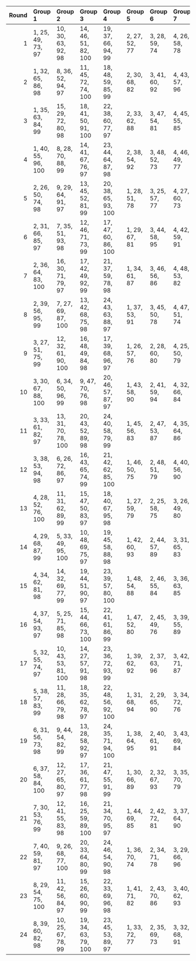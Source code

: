 |   Round | Group 1            | Group 2             | Group 3             | Group 4             | Group 5       | Group 6       | Group 7       | Group 8       | Group 9       | Group 10      | Group 11       | Group 12       | Group 13       | Group 14       | Group 15       | Group 16       | Group 17       | Group 18       | Group 19       | Group 20       | Group 21       | Group 22       | Group 23       | Group 24       |
|--------:|:-------------------|:--------------------|:--------------------|:--------------------|:--------------|:--------------|:--------------|:--------------|:--------------|:--------------|:---------------|:---------------|:---------------|:---------------|:---------------|:---------------|:---------------|:---------------|:---------------|:---------------|:---------------|:---------------|:---------------|:---------------|
|       1 | 1, 25, 49, 73, 97  | 10, 30, 63, 92, 98  | 14, 46, 51, 82, 100 | 19, 37, 66, 94, 99  | 2, 27, 52, 77 | 3, 28, 59, 74 | 4, 26, 58, 78 | 5, 34, 60, 91 | 6, 36, 57, 95 | 7, 47, 65, 88 | 8, 45, 68, 84  | 9, 32, 62, 96  | 11, 44, 71, 93 | 12, 42, 70, 89 | 13, 48, 50, 86 | 15, 33, 54, 76 | 16, 35, 55, 80 | 17, 29, 69, 83 | 18, 31, 72, 87 | 20, 39, 67, 90 | 21, 38, 56, 81 | 22, 40, 53, 85 | 23, 43, 61, 79 | 24, 41, 64, 75 |
|       2 | 1, 32, 65, 86, 98  | 8, 36, 52, 94, 97   | 11, 45, 72, 74, 100 | 18, 48, 59, 85, 99  | 2, 30, 68, 82 | 3, 41, 60, 92 | 4, 43, 57, 96 | 5, 42, 54, 79 | 6, 44, 55, 75 | 7, 34, 49, 90 | 9, 28, 53, 93  | 10, 26, 56, 89 | 12, 47, 69, 78 | 13, 39, 71, 83 | 14, 37, 70, 87 | 15, 38, 61, 84 | 16, 40, 64, 88 | 17, 46, 58, 81 | 19, 27, 62, 95 | 20, 25, 63, 91 | 21, 31, 51, 80 | 22, 29, 50, 76 | 23, 35, 66, 77 | 24, 33, 67, 73 |
|       3 | 1, 35, 63, 84, 99  | 15, 29, 72, 80, 98  | 18, 41, 50, 91, 100 | 22, 38, 60, 77, 97  | 2, 33, 62, 88 | 3, 47, 54, 81 | 4, 45, 55, 85 | 5, 26, 70, 93 | 6, 28, 71, 89 | 7, 39, 66, 75 | 8, 37, 67, 79  | 9, 30, 58, 83  | 10, 32, 59, 87 | 11, 46, 61, 78 | 12, 48, 64, 74 | 13, 36, 53, 90 | 14, 34, 56, 94 | 16, 31, 69, 76 | 17, 43, 51, 95 | 19, 42, 65, 96 | 20, 44, 68, 92 | 21, 40, 57, 73 | 23, 25, 52, 86 | 24, 27, 49, 82 |
|       4 | 1, 40, 55, 96, 100 | 8, 28, 70, 88, 99   | 14, 41, 67, 76, 97  | 23, 44, 64, 87, 98  | 2, 38, 54, 92 | 3, 48, 52, 73 | 4, 46, 49, 77 | 5, 47, 62, 94 | 6, 45, 63, 90 | 7, 26, 71, 84 | 9, 36, 59, 86  | 10, 34, 58, 82 | 11, 33, 65, 85 | 12, 35, 68, 81 | 13, 43, 66, 80 | 15, 30, 51, 91 | 16, 32, 50, 95 | 17, 37, 72, 75 | 18, 39, 69, 79 | 19, 25, 53, 74 | 20, 27, 56, 78 | 21, 29, 60, 89 | 22, 31, 57, 93 | 24, 42, 61, 83 |
|       5 | 2, 26, 50, 74, 98  | 9, 29, 64, 91, 97   | 13, 45, 52, 81, 99  | 20, 38, 65, 93, 100 | 1, 28, 51, 78 | 3, 25, 57, 77 | 4, 27, 60, 73 | 5, 35, 58, 96 | 6, 33, 59, 92 | 7, 46, 67, 83 | 8, 48, 66, 87  | 10, 31, 61, 95 | 11, 41, 69, 90 | 12, 43, 72, 94 | 14, 47, 49, 85 | 15, 36, 56, 79 | 16, 34, 53, 75 | 17, 32, 71, 88 | 18, 30, 70, 84 | 19, 40, 68, 89 | 21, 39, 54, 86 | 22, 37, 55, 82 | 23, 42, 63, 76 | 24, 44, 62, 80 |
|       6 | 2, 31, 66, 85, 97  | 7, 35, 51, 93, 98   | 12, 46, 71, 73, 99  | 17, 47, 60, 86, 100 | 1, 29, 67, 81 | 3, 44, 58, 95 | 4, 42, 59, 91 | 5, 43, 56, 76 | 6, 41, 53, 80 | 8, 33, 50, 89 | 9, 25, 55, 90  | 10, 27, 54, 94 | 11, 48, 70, 77 | 13, 38, 69, 88 | 14, 40, 72, 84 | 15, 39, 63, 87 | 16, 37, 62, 83 | 18, 45, 57, 82 | 19, 26, 64, 92 | 20, 28, 61, 96 | 21, 30, 49, 75 | 22, 32, 52, 79 | 23, 34, 68, 74 | 24, 36, 65, 78 |
|       7 | 2, 36, 64, 83, 100 | 16, 30, 71, 79, 97  | 17, 42, 49, 92, 99  | 21, 37, 59, 78, 98  | 1, 34, 61, 87 | 3, 46, 56, 86 | 4, 48, 53, 82 | 5, 27, 72, 90 | 6, 25, 69, 94 | 7, 38, 68, 80 | 8, 40, 65, 76  | 9, 31, 60, 88  | 10, 29, 57, 84 | 11, 47, 63, 73 | 12, 45, 62, 77 | 13, 33, 55, 93 | 14, 35, 54, 89 | 15, 32, 70, 75 | 18, 44, 52, 96 | 19, 43, 67, 91 | 20, 41, 66, 95 | 22, 39, 58, 74 | 23, 28, 50, 81 | 24, 26, 51, 85 |
|       8 | 2, 39, 56, 95, 99  | 7, 27, 69, 87, 100  | 13, 42, 68, 75, 98  | 24, 43, 63, 88, 97  | 1, 37, 53, 91 | 3, 45, 50, 78 | 4, 47, 51, 74 | 5, 46, 64, 89 | 6, 48, 61, 93 | 8, 25, 72, 83 | 9, 33, 57, 81  | 10, 35, 60, 85 | 11, 36, 67, 82 | 12, 34, 66, 86 | 14, 44, 65, 79 | 15, 31, 49, 96 | 16, 29, 52, 92 | 17, 40, 70, 80 | 18, 38, 71, 76 | 19, 28, 55, 77 | 20, 26, 54, 73 | 21, 32, 58, 94 | 22, 30, 59, 90 | 23, 41, 62, 84 |
|       9 | 3, 27, 51, 75, 99  | 12, 32, 61, 90, 100 | 16, 48, 49, 84, 98  | 17, 39, 68, 96, 97  | 1, 26, 57, 76 | 2, 28, 60, 80 | 4, 25, 50, 79 | 5, 45, 67, 86 | 6, 47, 66, 82 | 7, 36, 58, 89 | 8, 34, 59, 93  | 9, 42, 69, 95  | 10, 44, 72, 91 | 11, 30, 64, 94 | 13, 35, 56, 74 | 14, 33, 53, 78 | 15, 46, 52, 88 | 18, 37, 65, 92 | 19, 31, 71, 81 | 20, 29, 70, 85 | 21, 41, 63, 77 | 22, 43, 62, 73 | 23, 40, 54, 83 | 24, 38, 55, 87 |
|      10 | 3, 30, 67, 88, 100 | 6, 34, 50, 96, 99   | 9, 47, 70, 76, 98   | 20, 46, 57, 87, 97  | 1, 43, 58, 90 | 2, 41, 59, 94 | 4, 32, 66, 84 | 5, 36, 51, 92 | 7, 44, 56, 77 | 8, 42, 53, 73 | 10, 45, 71, 80 | 11, 26, 55, 95 | 12, 28, 54, 91 | 13, 40, 63, 82 | 14, 38, 62, 86 | 15, 37, 69, 81 | 16, 39, 72, 85 | 17, 25, 64, 93 | 18, 27, 61, 89 | 19, 48, 60, 83 | 21, 33, 68, 79 | 22, 35, 65, 75 | 23, 29, 49, 78 | 24, 31, 52, 74 |
|      11 | 3, 33, 61, 82, 97  | 13, 31, 70, 78, 100 | 20, 43, 52, 89, 98  | 24, 40, 58, 79, 99  | 1, 45, 56, 83 | 2, 47, 53, 87 | 4, 35, 64, 86 | 5, 37, 68, 73 | 6, 39, 65, 77 | 7, 28, 72, 95 | 8, 26, 69, 91  | 9, 48, 63, 80  | 10, 46, 62, 76 | 11, 32, 60, 81 | 12, 30, 57, 85 | 14, 29, 71, 74 | 15, 34, 55, 92 | 16, 36, 54, 96 | 17, 44, 67, 94 | 18, 42, 66, 90 | 19, 41, 49, 93 | 21, 27, 50, 88 | 22, 25, 51, 84 | 23, 38, 59, 75 |
|      12 | 3, 38, 53, 94, 98  | 6, 26, 72, 86, 97   | 16, 43, 65, 74, 99  | 21, 42, 62, 85, 100 | 1, 46, 50, 75 | 2, 48, 51, 79 | 4, 40, 56, 90 | 5, 28, 69, 82 | 7, 45, 64, 96 | 8, 47, 61, 92 | 9, 35, 67, 87  | 10, 33, 66, 83 | 11, 34, 57, 88 | 12, 36, 60, 84 | 13, 32, 49, 89 | 14, 30, 52, 93 | 15, 41, 68, 78 | 17, 27, 55, 76 | 18, 25, 54, 80 | 19, 39, 70, 73 | 20, 37, 71, 77 | 22, 44, 63, 81 | 23, 31, 58, 91 | 24, 29, 59, 95 |
|      13 | 4, 28, 52, 76, 100 | 11, 31, 62, 89, 99  | 15, 47, 50, 83, 97  | 18, 40, 67, 95, 98  | 1, 27, 59, 79 | 2, 25, 58, 75 | 3, 26, 49, 80 | 5, 48, 65, 81 | 6, 46, 68, 85 | 7, 33, 60, 94 | 8, 35, 57, 90  | 9, 43, 71, 92  | 10, 41, 70, 96 | 12, 29, 63, 93 | 13, 34, 54, 77 | 14, 36, 55, 73 | 16, 45, 51, 87 | 17, 38, 66, 91 | 19, 30, 69, 86 | 20, 32, 72, 82 | 21, 44, 61, 74 | 22, 42, 64, 78 | 23, 37, 56, 88 | 24, 39, 53, 84 |
|      14 | 4, 29, 68, 87, 99  | 5, 33, 49, 95, 100  | 10, 48, 69, 75, 97  | 19, 45, 58, 88, 98  | 1, 42, 60, 93 | 2, 44, 57, 89 | 3, 31, 65, 83 | 6, 35, 52, 91 | 7, 41, 54, 74 | 8, 43, 55, 78 | 9, 46, 72, 79  | 11, 27, 53, 92 | 12, 25, 56, 96 | 13, 37, 61, 85 | 14, 39, 64, 81 | 15, 40, 71, 86 | 16, 38, 70, 82 | 17, 28, 62, 90 | 18, 26, 63, 94 | 20, 47, 59, 84 | 21, 36, 66, 76 | 22, 34, 67, 80 | 23, 32, 51, 73 | 24, 30, 50, 77 |
|      15 | 4, 34, 62, 81, 98  | 14, 32, 69, 77, 99  | 19, 44, 51, 90, 97  | 23, 39, 57, 80, 100 | 1, 48, 54, 88 | 2, 46, 55, 84 | 3, 36, 63, 85 | 5, 40, 66, 78 | 6, 38, 67, 74 | 7, 25, 70, 92 | 8, 27, 71, 96  | 9, 45, 61, 75  | 10, 47, 64, 79 | 11, 29, 58, 86 | 12, 31, 59, 82 | 13, 30, 72, 73 | 15, 35, 53, 95 | 16, 33, 56, 91 | 17, 41, 65, 89 | 18, 43, 68, 93 | 20, 42, 50, 94 | 21, 26, 52, 83 | 22, 28, 49, 87 | 24, 37, 60, 76 |
|      16 | 4, 37, 54, 93, 97  | 5, 25, 71, 85, 98   | 15, 44, 66, 73, 100 | 22, 41, 61, 86, 99  | 1, 47, 52, 80 | 2, 45, 49, 76 | 3, 39, 55, 89 | 6, 27, 70, 81 | 7, 48, 62, 91 | 8, 46, 63, 95 | 9, 34, 65, 84  | 10, 36, 68, 88 | 11, 35, 59, 83 | 12, 33, 58, 87 | 13, 29, 51, 94 | 14, 31, 50, 90 | 16, 42, 67, 77 | 17, 26, 53, 79 | 18, 28, 56, 75 | 19, 38, 72, 78 | 20, 40, 69, 74 | 21, 43, 64, 82 | 23, 30, 60, 96 | 24, 32, 57, 92 |
|      17 | 5, 32, 55, 74, 97  | 10, 43, 53, 81, 100 | 14, 27, 57, 91, 98  | 23, 36, 72, 93, 99  | 1, 39, 62, 92 | 2, 37, 63, 96 | 3, 42, 71, 87 | 4, 44, 70, 83 | 6, 30, 54, 78 | 7, 29, 61, 73 | 8, 31, 64, 77  | 9, 41, 56, 85  | 11, 40, 52, 75 | 12, 38, 49, 79 | 13, 25, 60, 95 | 15, 45, 65, 94 | 16, 47, 68, 90 | 17, 35, 50, 82 | 18, 33, 51, 86 | 19, 46, 59, 80 | 20, 48, 58, 76 | 21, 28, 67, 84 | 22, 26, 66, 88 | 24, 34, 69, 89 |
|      18 | 5, 38, 57, 83, 99  | 11, 28, 66, 79, 98  | 18, 35, 62, 78, 97  | 22, 48, 56, 92, 100 | 1, 31, 68, 94 | 2, 29, 65, 90 | 3, 34, 72, 76 | 4, 36, 69, 80 | 6, 40, 60, 87 | 7, 42, 52, 82 | 8, 44, 49, 86  | 9, 37, 51, 89  | 10, 39, 50, 93 | 12, 26, 67, 75 | 13, 27, 64, 84 | 14, 25, 61, 88 | 15, 43, 59, 77 | 16, 41, 58, 73 | 17, 33, 63, 74 | 19, 32, 54, 85 | 20, 30, 55, 81 | 21, 46, 53, 96 | 23, 47, 71, 95 | 24, 45, 70, 91 |
|      19 | 6, 31, 56, 73, 98  | 9, 44, 54, 82, 99   | 13, 28, 58, 92, 97  | 24, 35, 71, 94, 100 | 1, 38, 64, 95 | 2, 40, 61, 91 | 3, 43, 69, 84 | 4, 41, 72, 88 | 5, 29, 53, 77 | 7, 32, 63, 78 | 8, 30, 62, 74  | 10, 42, 55, 86 | 11, 37, 50, 80 | 12, 39, 51, 76 | 14, 26, 59, 96 | 15, 48, 67, 89 | 16, 46, 66, 93 | 17, 34, 52, 85 | 18, 36, 49, 81 | 19, 47, 57, 75 | 20, 45, 60, 79 | 21, 25, 65, 87 | 22, 27, 68, 83 | 23, 33, 70, 90 |
|      20 | 6, 37, 58, 84, 100 | 12, 27, 65, 80, 97  | 17, 36, 61, 77, 98  | 21, 47, 55, 91, 99  | 1, 30, 66, 89 | 2, 32, 67, 93 | 3, 35, 70, 79 | 4, 33, 71, 75 | 5, 39, 59, 88 | 7, 43, 50, 85 | 8, 41, 51, 81  | 9, 40, 49, 94  | 10, 38, 52, 90 | 11, 25, 68, 76 | 13, 26, 62, 87 | 14, 28, 63, 83 | 15, 42, 57, 74 | 16, 44, 60, 78 | 18, 34, 64, 73 | 19, 29, 56, 82 | 20, 31, 53, 86 | 22, 45, 54, 95 | 23, 46, 69, 92 | 24, 48, 72, 96 |
|      21 | 7, 30, 53, 76, 99  | 12, 41, 55, 83, 98  | 16, 25, 59, 89, 100 | 21, 34, 70, 95, 97  | 1, 44, 69, 85 | 2, 42, 72, 81 | 3, 37, 64, 90 | 4, 39, 61, 94 | 5, 31, 63, 75 | 6, 29, 62, 79 | 8, 32, 56, 80  | 9, 38, 50, 73  | 10, 40, 51, 77 | 11, 43, 54, 87 | 13, 47, 67, 96 | 14, 45, 66, 92 | 15, 27, 58, 93 | 17, 48, 57, 78 | 18, 46, 60, 74 | 19, 33, 52, 84 | 20, 35, 49, 88 | 22, 36, 71, 91 | 23, 26, 65, 82 | 24, 28, 68, 86 |
|      22 | 7, 40, 59, 81, 97  | 9, 26, 68, 77, 100  | 20, 33, 64, 80, 99  | 24, 46, 54, 90, 98  | 1, 36, 70, 74 | 2, 34, 71, 78 | 3, 29, 66, 96 | 4, 31, 67, 92 | 5, 44, 50, 84 | 6, 42, 51, 88 | 8, 38, 58, 85  | 10, 28, 65, 73 | 11, 39, 49, 91 | 12, 37, 52, 95 | 13, 41, 57, 79 | 14, 43, 60, 75 | 15, 25, 62, 82 | 16, 27, 63, 86 | 17, 30, 56, 87 | 18, 32, 53, 83 | 19, 35, 61, 76 | 21, 45, 69, 93 | 22, 47, 72, 89 | 23, 48, 55, 94 |
|      23 | 8, 29, 54, 75, 100 | 11, 42, 56, 84, 97  | 15, 26, 60, 90, 99  | 22, 33, 69, 96, 98  | 1, 41, 71, 82 | 2, 43, 70, 86 | 3, 40, 62, 93 | 4, 38, 63, 89 | 5, 30, 61, 80 | 6, 32, 64, 76 | 7, 31, 55, 79  | 9, 39, 52, 78  | 10, 37, 49, 74 | 12, 44, 53, 88 | 13, 46, 65, 91 | 14, 48, 68, 95 | 16, 28, 57, 94 | 17, 45, 59, 73 | 18, 47, 58, 77 | 19, 36, 50, 87 | 20, 34, 51, 83 | 21, 35, 72, 92 | 23, 27, 67, 85 | 24, 25, 66, 81 |
|      24 | 8, 39, 60, 82, 98  | 10, 25, 67, 78, 99  | 19, 34, 63, 79, 100 | 23, 45, 53, 89, 97  | 1, 33, 72, 77 | 2, 35, 69, 73 | 3, 32, 68, 91 | 4, 30, 65, 95 | 5, 41, 52, 87 | 6, 43, 49, 83 | 7, 37, 57, 86  | 9, 27, 66, 74  | 11, 38, 51, 96 | 12, 40, 50, 92 | 13, 44, 59, 76 | 14, 42, 58, 80 | 15, 28, 64, 85 | 16, 26, 61, 81 | 17, 31, 54, 84 | 18, 29, 55, 88 | 20, 36, 62, 75 | 21, 48, 71, 90 | 22, 46, 70, 94 | 24, 47, 56, 93 |